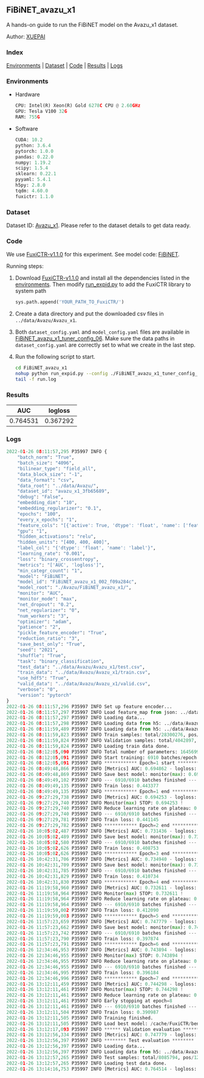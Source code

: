 ## FiBiNET_avazu_x1

A hands-on guide to run the FiBiNET model on the Avazu_x1 dataset.

Author: [XUEPAI](https://github.com/xue-pai)

### Index
[Environments](#Environments) | [Dataset](#Dataset) | [Code](#Code) | [Results](#Results) | [Logs](#Logs)

### Environments
+ Hardware

  ```python
  CPU: Intel(R) Xeon(R) Gold 6278C CPU @ 2.60GHz
  GPU: Tesla V100 32G
  RAM: 755G

  ```

+ Software

  ```python
  CUDA: 10.2
  python: 3.6.4
  pytorch: 1.0.0
  pandas: 0.22.0
  numpy: 1.19.2
  scipy: 1.5.4
  sklearn: 0.22.1
  pyyaml: 5.4.1
  h5py: 2.8.0
  tqdm: 4.60.0
  fuxictr: 1.1.0

  ```

### Dataset
Dataset ID: [Avazu_x1](https://github.com/openbenchmark/BARS/blob/master/ctr_prediction/datasets/Avazu/README.md#Avazu_x1). Please refer to the dataset details to get data ready.

### Code

We use [FuxiCTR-v1.1.0](fuxictr_url) for this experiment. See model code: [FiBiNET](https://github.com/xue-pai/FuxiCTR/blob/v1.1.0/fuxictr/pytorch/models/FiBiNET.py).

Running steps:

1. Download [FuxiCTR-v1.1.0](fuxictr_url) and install all the dependencies listed in the [environments](#environments). Then modify [run_expid.py](./run_expid.py#L5) to add the FuxiCTR library to system path
    
    ```python
    sys.path.append('YOUR_PATH_TO_FuxiCTR/')
    ```

2. Create a data directory and put the downloaded csv files in `../data/Avazu/Avazu_x1`.

3. Both `dataset_config.yaml` and `model_config.yaml` files are available in [FiBiNET_avazu_x1_tuner_config_06](./FiBiNET_avazu_x1_tuner_config_06). Make sure the data paths in `dataset_config.yaml` are correctly set to what we create in the last step.

4. Run the following script to start.

    ```bash
    cd FiBiNET_avazu_x1
    nohup python run_expid.py --config ./FiBiNET_avazu_x1_tuner_config_06 --expid FiBiNET_avazu_x1_002_f09a284c --gpu 0 > run.log &
    tail -f run.log
    ```

### Results

| AUC | logloss  |
|:--------------------:|:--------------------:|
| 0.764531 | 0.367292  |


### Logs
```python
2022-01-26 08:11:57,295 P35997 INFO {
    "batch_norm": "True",
    "batch_size": "4096",
    "bilinear_type": "field_all",
    "data_block_size": "-1",
    "data_format": "csv",
    "data_root": "../data/Avazu/",
    "dataset_id": "avazu_x1_3fb65689",
    "debug": "False",
    "embedding_dim": "10",
    "embedding_regularizer": "0.1",
    "epochs": "100",
    "every_x_epochs": "1",
    "feature_cols": "[{'active': True, 'dtype': 'float', 'name': ['feat_1', 'feat_2', 'feat_3', 'feat_4', 'feat_5', 'feat_6', 'feat_7', 'feat_8', 'feat_9', 'feat_10', 'feat_11', 'feat_12', 'feat_13', 'feat_14', 'feat_15', 'feat_16', 'feat_17', 'feat_18', 'feat_19', 'feat_20', 'feat_21', 'feat_22'], 'type': 'categorical'}]",
    "gpu": "1",
    "hidden_activations": "relu",
    "hidden_units": "[400, 400, 400]",
    "label_col": "{'dtype': 'float', 'name': 'label'}",
    "learning_rate": "0.001",
    "loss": "binary_crossentropy",
    "metrics": "['AUC', 'logloss']",
    "min_categr_count": "1",
    "model": "FiBiNET",
    "model_id": "FiBiNET_avazu_x1_002_f09a284c",
    "model_root": "./Avazu/FiBiNET_avazu_x1/",
    "monitor": "AUC",
    "monitor_mode": "max",
    "net_dropout": "0.2",
    "net_regularizer": "0",
    "num_workers": "3",
    "optimizer": "adam",
    "patience": "2",
    "pickle_feature_encoder": "True",
    "reduction_ratio": "3",
    "save_best_only": "True",
    "seed": "2021",
    "shuffle": "True",
    "task": "binary_classification",
    "test_data": "../data/Avazu/Avazu_x1/test.csv",
    "train_data": "../data/Avazu/Avazu_x1/train.csv",
    "use_hdf5": "True",
    "valid_data": "../data/Avazu/Avazu_x1/valid.csv",
    "verbose": "0",
    "version": "pytorch"
}
2022-01-26 08:11:57,296 P35997 INFO Set up feature encoder...
2022-01-26 08:11:57,297 P35997 INFO Load feature_map from json: ../data/Avazu/avazu_x1_3fb65689/feature_map.json
2022-01-26 08:11:57,297 P35997 INFO Loading data...
2022-01-26 08:11:57,298 P35997 INFO Loading data from h5: ../data/Avazu/avazu_x1_3fb65689/train.h5
2022-01-26 08:11:59,489 P35997 INFO Loading data from h5: ../data/Avazu/avazu_x1_3fb65689/valid.h5
2022-01-26 08:11:59,823 P35997 INFO Train samples: total/28300276, pos/4953382, neg/23346894, ratio/17.50%, blocks/1
2022-01-26 08:11:59,824 P35997 INFO Validation samples: total/4042897, pos/678699, neg/3364198, ratio/16.79%, blocks/1
2022-01-26 08:11:59,824 P35997 INFO Loading train data done.
2022-01-26 08:12:05,090 P35997 INFO Total number of parameters: 16456998.
2022-01-26 08:12:05,091 P35997 INFO Start training: 6910 batches/epoch
2022-01-26 08:12:05,091 P35997 INFO ************ Epoch=1 start ************
2022-01-26 08:49:48,866 P35997 INFO [Metrics] AUC: 0.694862 - logloss: 0.442176
2022-01-26 08:49:48,869 P35997 INFO Save best model: monitor(max): 0.694862
2022-01-26 08:49:49,102 P35997 INFO --- 6910/6910 batches finished ---
2022-01-26 08:49:49,135 P35997 INFO Train loss: 0.443377
2022-01-26 08:49:49,135 P35997 INFO ************ Epoch=1 end ************
2022-01-26 09:27:29,738 P35997 INFO [Metrics] AUC: 0.694253 - logloss: 0.450116
2022-01-26 09:27:29,740 P35997 INFO Monitor(max) STOP: 0.694253 !
2022-01-26 09:27:29,740 P35997 INFO Reduce learning rate on plateau: 0.000100
2022-01-26 09:27:29,740 P35997 INFO --- 6910/6910 batches finished ---
2022-01-26 09:27:29,781 P35997 INFO Train loss: 0.441145
2022-01-26 09:27:29,782 P35997 INFO ************ Epoch=2 end ************
2022-01-26 10:05:02,487 P35997 INFO [Metrics] AUC: 0.731436 - logloss: 0.404059
2022-01-26 10:05:02,489 P35997 INFO Save best model: monitor(max): 0.731436
2022-01-26 10:05:02,580 P35997 INFO --- 6910/6910 batches finished ---
2022-01-26 10:05:02,626 P35997 INFO Train loss: 0.408753
2022-01-26 10:05:02,626 P35997 INFO ************ Epoch=3 end ************
2022-01-26 10:42:31,706 P35997 INFO [Metrics] AUC: 0.734940 - logloss: 0.402441
2022-01-26 10:42:31,709 P35997 INFO Save best model: monitor(max): 0.734940
2022-01-26 10:42:31,785 P35997 INFO --- 6910/6910 batches finished ---
2022-01-26 10:42:31,829 P35997 INFO Train loss: 0.410734
2022-01-26 10:42:31,830 P35997 INFO ************ Epoch=4 end ************
2022-01-26 11:19:58,960 P35997 INFO [Metrics] AUC: 0.732611 - logloss: 0.405762
2022-01-26 11:19:58,964 P35997 INFO Monitor(max) STOP: 0.732611 !
2022-01-26 11:19:58,964 P35997 INFO Reduce learning rate on plateau: 0.000010
2022-01-26 11:19:58,964 P35997 INFO --- 6910/6910 batches finished ---
2022-01-26 11:19:59,002 P35997 INFO Train loss: 0.412090
2022-01-26 11:19:59,003 P35997 INFO ************ Epoch=5 end ************
2022-01-26 11:57:23,659 P35997 INFO [Metrics] AUC: 0.747779 - logloss: 0.394999
2022-01-26 11:57:23,662 P35997 INFO Save best model: monitor(max): 0.747779
2022-01-26 11:57:23,742 P35997 INFO --- 6910/6910 batches finished ---
2022-01-26 11:57:23,790 P35997 INFO Train loss: 0.397874
2022-01-26 11:57:23,791 P35997 INFO ************ Epoch=6 end ************
2022-01-26 12:34:46,953 P35997 INFO [Metrics] AUC: 0.743894 - logloss: 0.396379
2022-01-26 12:34:46,955 P35997 INFO Monitor(max) STOP: 0.743894 !
2022-01-26 12:34:46,955 P35997 INFO Reduce learning rate on plateau: 0.000001
2022-01-26 12:34:46,955 P35997 INFO --- 6910/6910 batches finished ---
2022-01-26 12:34:46,995 P35997 INFO Train loss: 0.396184
2022-01-26 12:34:46,996 P35997 INFO ************ Epoch=7 end ************
2022-01-26 13:12:11,459 P35997 INFO [Metrics] AUC: 0.744298 - logloss: 0.396660
2022-01-26 13:12:11,461 P35997 INFO Monitor(max) STOP: 0.744298 !
2022-01-26 13:12:11,461 P35997 INFO Reduce learning rate on plateau: 0.000001
2022-01-26 13:12:11,461 P35997 INFO Early stopping at epoch=8
2022-01-26 13:12:11,461 P35997 INFO --- 6910/6910 batches finished ---
2022-01-26 13:12:11,504 P35997 INFO Train loss: 0.390987
2022-01-26 13:12:11,505 P35997 INFO Training finished.
2022-01-26 13:12:11,505 P35997 INFO Load best model: /cache/FuxiCTR/benchmarks_modelarts/Avazu/FiBiNET_avazu_x1/avazu_x1_3fb65689/FiBiNET_avazu_x1_002_f09a284c.model
2022-01-26 13:12:17,093 P35997 INFO ****** Validation evaluation ******
2022-01-26 13:12:56,334 P35997 INFO [Metrics] AUC: 0.747779 - logloss: 0.394999
2022-01-26 13:12:56,397 P35997 INFO ******** Test evaluation ********
2022-01-26 13:12:56,397 P35997 INFO Loading data...
2022-01-26 13:12:56,397 P35997 INFO Loading data from h5: ../data/Avazu/avazu_x1_3fb65689/test.h5
2022-01-26 13:12:57,265 P35997 INFO Test samples: total/8085794, pos/1232985, neg/6852809, ratio/15.25%, blocks/1
2022-01-26 13:12:57,265 P35997 INFO Loading test data done.
2022-01-26 13:14:16,753 P35997 INFO [Metrics] AUC: 0.764514 - logloss: 0.367047

```

